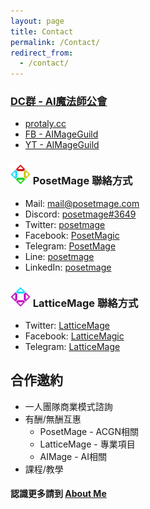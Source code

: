 ```yaml
---
layout: page
title: Contact
permalink: /Contact/
redirect_from:
  - /contact/
---
```


### [DC群 - AI魔法師公會](https://discord.gg/rNUGE7fzY8)
  * [protaly.cc](https://portaly.cc/AIMageGuild)
  * [FB - AIMageGuild](https://www.facebook.com/groups/ai.mage.guild)
  * [YT - AIMageGuild](https://www.youtube.com/@AIMageGuild)

### <img src="/Icon/New/PosetMage_t.png" Height="32" /> PosetMage 聯絡方式
* Mail: mail@posetmage.com
* Discord:  [posetmage#3649](https://discord.gg/3UU5bRdbda)
* Twitter:  [posetmage](https://twitter.com/posetmage)
* Facebook: [PosetMagic](https://www.facebook.com/posetmagic)
* Telegram: [PosetMage](https://t.me/PosetMage)
* Line:     [posetmage](https://line.me/ti/p/posetmage)
* LinkedIn: [posetmage](https://www.linkedin.com/in/posetmage/)

### <img src="/Icon/New/QuantumNecro_t.png" Height="32" /> LatticeMage 聯絡方式
* Twitter:  [LatticeMage](https://twitter.com/LatticeMage)
* Facebook: [LatticeMagic](https://www.facebook.com/LatticeMagic)
* Telegram: [LatticeMage](https://t.me/PosetMage)

## 合作邀約
* 一人團隊商業模式諮詢
* 有酬/無酬互惠
  * PosetMage - ACGN相關
  * LatticeMage - 專業項目
  * AIMage - AI相關
* 課程/教學

#### 認識更多請到 [About Me](/about)